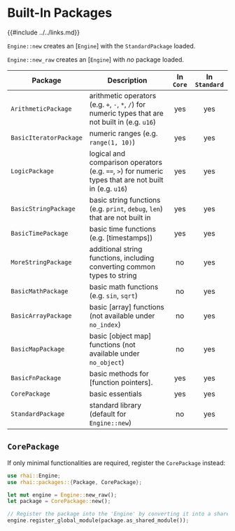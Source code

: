 Built-In Packages
================

{{#include ../../links.md}}

`Engine::new` creates an [`Engine`] with the `StandardPackage` loaded.

`Engine::new_raw` creates an [`Engine`] with _no_ package loaded.

| Package                | Description                                                                                            | In `Core` | In `Standard` |
| ---------------------- | ------------------------------------------------------------------------------------------------------ | :-------: | :-----------: |
| `ArithmeticPackage`    | arithmetic operators (e.g. `+`, `-`, `*`, `/`) for numeric types that are not built in (e.g. `u16`)    |    yes    |      yes      |
| `BasicIteratorPackage` | numeric ranges (e.g. `range(1, 10)`)                                                                   |    yes    |      yes      |
| `LogicPackage`         | logical and comparison operators (e.g. `==`, `>`) for numeric types that are not built in (e.g. `u16`) |    yes    |      yes      |
| `BasicStringPackage`   | basic string functions (e.g. `print`, `debug`, `len`) that are not built in                            |    yes    |      yes      |
| `BasicTimePackage`     | basic time functions (e.g. [timestamps])                                                               |    yes    |      yes      |
| `MoreStringPackage`    | additional string functions, including converting common types to string                               |    no     |      yes      |
| `BasicMathPackage`     | basic math functions (e.g. `sin`, `sqrt`)                                                              |    no     |      yes      |
| `BasicArrayPackage`    | basic [array] functions (not available under `no_index`)                                               |    no     |      yes      |
| `BasicMapPackage`      | basic [object map] functions (not available under `no_object`)                                         |    no     |      yes      |
| `BasicFnPackage`       | basic methods for [function pointers].                                                                 |    yes    |      yes      |
| `CorePackage`          | basic essentials                                                                                       |    yes    |      yes      |
| `StandardPackage`      | standard library (default for `Engine::new`)                                                           |    no     |      yes      |


`CorePackage`
-------------

If only minimal functionalities are required, register the `CorePackage` instead:

```rust , no_run
use rhai::Engine;
use rhai::packages::{Package, CorePackage};

let mut engine = Engine::new_raw();
let package = CorePackage::new();

// Register the package into the 'Engine' by converting it into a shared module.
engine.register_global_module(package.as_shared_module());
```
